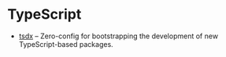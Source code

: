 # TypeScript

* [tsdx](https://github.com/jaredpalmer/tsdx) – Zero-config for bootstrapping the development of new TypeScript-based packages.

